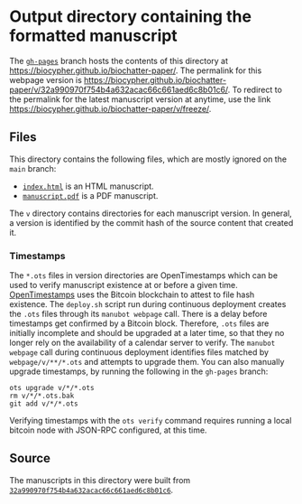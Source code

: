 # Output directory containing the formatted manuscript

The [`gh-pages`](https://github.com/biocypher/biochatter-paper/tree/gh-pages) branch hosts the contents of this directory at <https://biocypher.github.io/biochatter-paper/>.
The permalink for this webpage version is <https://biocypher.github.io/biochatter-paper/v/32a990970f754b4a632acac66c661aed6c8b01c6/>.
To redirect to the permalink for the latest manuscript version at anytime, use the link <https://biocypher.github.io/biochatter-paper/v/freeze/>.

## Files

This directory contains the following files, which are mostly ignored on the `main` branch:

+ [`index.html`](index.html) is an HTML manuscript.
+ [`manuscript.pdf`](manuscript.pdf) is a PDF manuscript.

The `v` directory contains directories for each manuscript version.
In general, a version is identified by the commit hash of the source content that created it.

### Timestamps

The `*.ots` files in version directories are OpenTimestamps which can be used to verify manuscript existence at or before a given time.
[OpenTimestamps](https://opentimestamps.org/) uses the Bitcoin blockchain to attest to file hash existence.
The `deploy.sh` script run during continuous deployment creates the `.ots` files through its `manubot webpage` call.
There is a delay before timestamps get confirmed by a Bitcoin block.
Therefore, `.ots` files are initially incomplete and should be upgraded at a later time, so that they no longer rely on the availability of a calendar server to verify.
The `manubot webpage` call during continuous deployment identifies files matched by `webpage/v/**/*.ots` and attempts to upgrade them.
You can also manually upgrade timestamps, by running the following in the `gh-pages` branch:

```shell
ots upgrade v/*/*.ots
rm v/*/*.ots.bak
git add v/*/*.ots
```

Verifying timestamps with the `ots verify` command requires running a local bitcoin node with JSON-RPC configured, at this time.

## Source

The manuscripts in this directory were built from
[`32a990970f754b4a632acac66c661aed6c8b01c6`](https://github.com/biocypher/biochatter-paper/commit/32a990970f754b4a632acac66c661aed6c8b01c6).
